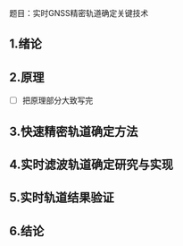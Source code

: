 题目：实时GNSS精密轨道确定关键技术



## 1.绪论



## 2.原理

* [ ] 把原理部分大致写完

## 3.快速精密轨道确定方法



## 4.实时滤波轨道确定研究与实现



## 5.实时轨道结果验证



## 6.结论



